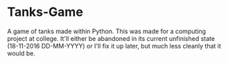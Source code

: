 # Tanks-Game
A game of tanks made within Python.
This was made for a computing project at college.
It'll either be abandoned in its current unfinished state (18-11-2016 DD-MM-YYYY) or I'll fix it up later, but much less cleanly that it would be.
